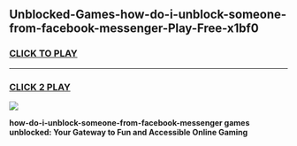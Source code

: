 
## Unblocked-Games-how-do-i-unblock-someone-from-facebook-messenger-Play-Free-x1bf0
<h3>
<a href="https://premium76.site?title=how-do-i-unblock-someone-from-facebook-messenger&ref=21A">CLICK TO PLAY</a></h3>
<hr>

<h3>
<a href="https://premium76.site?title=how-do-i-unblock-someone-from-facebook-messenger&ref=21A">CLICK 2 PLAY</a>
  
</h3>

<a href="https://premium76.site?title=how-do-i-unblock-someone-from-facebook-messenger&ref=21A"><img src="https://clearcache.store/games.png"></a>


**how-do-i-unblock-someone-from-facebook-messenger games unblocked: Your Gateway to Fun and Accessible Online Gaming**
